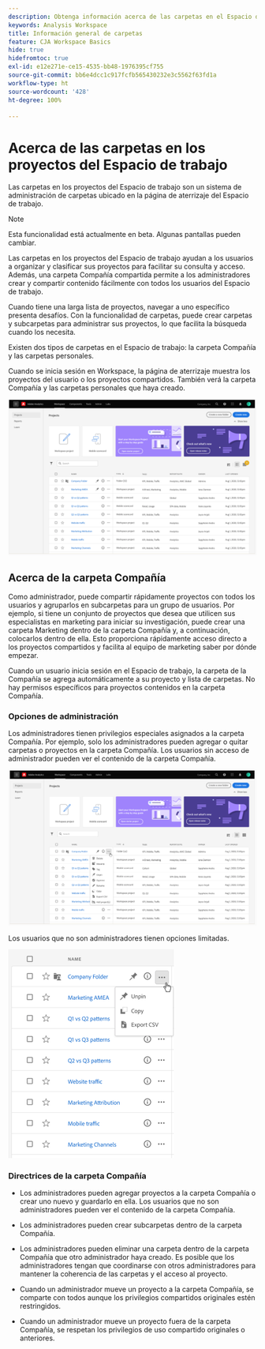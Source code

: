 ```yaml
---
description: Obtenga información acerca de las carpetas en el Espacio de trabajo
keywords: Analysis Workspace
title: Información general de carpetas
feature: CJA Workspace Basics
hide: true
hidefromtoc: true
exl-id: e12e271e-ce15-4535-bb48-1976395cf755
source-git-commit: bb6e4dcc1c917fcfb565430232e3c5562f63fd1a
workflow-type: ht
source-wordcount: '428'
ht-degree: 100%

---
```


# Acerca de las carpetas en los proyectos del Espacio de trabajo

Las carpetas en los proyectos del Espacio de trabajo son un sistema de administración de carpetas ubicado en la página de aterrizaje del Espacio de trabajo.

>[!NOTE]
>
>Esta funcionalidad está actualmente en beta. Algunas pantallas pueden cambiar.

Las carpetas en los proyectos del Espacio de trabajo ayudan a los usuarios a organizar y clasificar sus proyectos para facilitar su consulta y acceso. Además, una carpeta Compañía compartida permite a los administradores crear y compartir contenido fácilmente con todos los usuarios del Espacio de trabajo. 

Cuando tiene una larga lista de proyectos, navegar a uno específico presenta desafíos. Con la funcionalidad de carpetas, puede crear carpetas y subcarpetas para administrar sus proyectos, lo que facilita la búsqueda cuando los necesita. 

Existen dos tipos de carpetas en el Espacio de trabajo: la carpeta Compañía y las carpetas personales.

Cuando se inicia sesión en Workspace, la página de aterrizaje muestra los proyectos del usuario o los proyectos compartidos. También verá la carpeta Compañía y las carpetas personales que haya creado.

![](/help/analysis-workspace/build-workspace-project/assets/landing-page.png)

## Acerca de la carpeta Compañía

Como administrador, puede compartir rápidamente proyectos con todos los usuarios y agruparlos en subcarpetas para un grupo de usuarios. Por ejemplo, si tiene un conjunto de proyectos que desea que utilicen sus especialistas en marketing para iniciar su investigación, puede crear una carpeta Marketing dentro de la carpeta Compañía y, a continuación, colocarlos dentro de ella. Esto proporciona rápidamente acceso directo a los proyectos compartidos y facilita al equipo de marketing saber por dónde empezar.

Cuando un usuario inicia sesión en el Espacio de trabajo, la carpeta de la Compañía se agrega automáticamente a su proyecto y lista de carpetas. No hay permisos específicos para proyectos contenidos en la carpeta Compañía.

### Opciones de administración

Los administradores tienen privilegios especiales asignados a la carpeta Compañía. Por ejemplo, solo los administradores pueden agregar o quitar carpetas o proyectos en la carpeta Compañía. Los usuarios sin acceso de administrador pueden ver el contenido de la carpeta Compañía.

![](/help/analysis-workspace/build-workspace-project/assets/admin-access-co-folder.png)

Los usuarios que no son administradores tienen opciones limitadas.

![](/help/analysis-workspace/build-workspace-project/assets/non-admin-options.png)

### Directrices de la carpeta Compañía

- Los administradores pueden agregar proyectos a la carpeta Compañía o crear uno nuevo y guardarlo en ella. Los usuarios que no son administradores pueden ver el contenido de la carpeta Compañía.

- Los administradores pueden crear subcarpetas dentro de la carpeta Compañía.

- Los administradores pueden eliminar una carpeta dentro de la carpeta Compañía que otro administrador haya creado. Es posible que los administradores tengan que coordinarse con otros administradores para mantener la coherencia de las carpetas y el acceso al proyecto.

- Cuando un administrador mueve un proyecto a la carpeta Compañía, se comparte con todos aunque los privilegios compartidos originales estén restringidos.

- Cuando un administrador mueve un proyecto fuera de la carpeta Compañía, se respetan los privilegios de uso compartido originales o anteriores.
